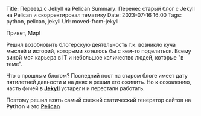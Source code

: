 Title: Переезд с Jekyll на Pelican
Summary: Перенес старый блог с Jekyll на Pelican и скорректировал тематику
Date: 2023-07-16 16:00
Tags: python, pelican, jekyll
Url: moved-from-jekyll

Привет, Мир!

Решил возобновить блогерскую деятельность т.к. возникло куча мыслей и историй, которыми хотелось бы с кем-то поделиться.
Всему виной моя карьера в IT и небольшое количество людей, которые "в теме".

Что с прошлым блогом?
Последний пост на старом блоге имеет дату пятилетней давности и на днях я решил его оживить. Но к сожалению, часть фичей в [**Jekyll**](https://jekyllrb.com/) устарели и перестали работать.

Поэтому решил взять самый свежий статический генератор сайтов на **Python** и это [**Pelican**](https://docs.getpelican.com/en/latest/)
